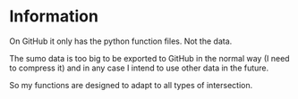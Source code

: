 # Information

On GitHub it only has the python function files. Not the data.

The sumo data is too big to be exported to GitHub in the normal way (I need to compress it) and in any case I intend to use other data in the future.

So my functions are designed to adapt to all types of intersection.